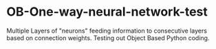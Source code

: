 # OB-One-way-neural-network-test
Multiple Layers of "neurons" feeding information to consecutive layers based on connection weights. 
Testing out Object Based Python coding.

